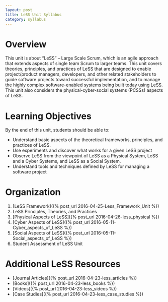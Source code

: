 ```yaml
---
layout: post
title: LeSS Unit Syllabus
category: syllabus
---
```



# Overview

This unit is about “LeSS” – Large Scale Scrum, which is an agile approach that extends aspects of single team Scrum to larger teams.  This unit covers theories, principles, and practices of LeSS that are designed to enable project/product managers, developers, and other related stakeholders to guide software projects toward successful implementation, and to manage the highly complex software-enabled systems being built today using LeSS. This unit also considers the physical-cyber-social systems (PCSSs) aspects of LeSS.

# Learning Objectives

By the end of this unit, students should be able to:

 - Understand basic aspects of the theoretical frameworks, principles, and practices of LeSS.
 - Use experiments and discover what works for a given LeSS project
 - Observe LeSS from the viewpoint of LeSS as a Physical System, LeSS and a Cyber Systems, and LeSS as a Social System. 
 - Understand tools and techniques defined by LeSS for managing a software project

# Organization

 1. [LeSS Framework]({% post_url 2016-04-25-Less_Framework_Unit %}) 
 2. LeSS Principles, Theories, and Practices
 3. [Physical Aspects of LeSS]({% post_url 2016-04-26-less_physical %}) 
 4. [Cyber Aspects of LeSS]({% post_url 2016-05-11-Cyber_aspects_of_LeSS %})
 5. [Social Aspects of LeSS]({% post_url 2016-05-11-Social_aspects_of_LeSS %})
 6. Student Assessment of LeSS Unit

# Additional LeSS Resources

- [Journal Articles]({% post_url 2016-04-23-less_articles %}) 
- [Books]({% post_url 2016-04-23-less_books %}) 
- [Videos]({% post_url 2016-04-23-less_videos %}) 
- [Case Studies]({% post_url 2016-04-23-less_case_studies %}) 

